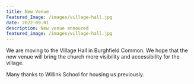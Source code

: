 ```yaml
---
title: New Venue
Featured_Image: /images/village-hall.jpg
date: 2022-09-01
description: New venue annouced
featured_image: /images/village-hall.jpg
---
```

We are moving to the Village Hall in Burghfield Common. We hope that the new venue will bring the church more visibility and accessibility for the village.

Many thanks to Willink School for housing us previously.
